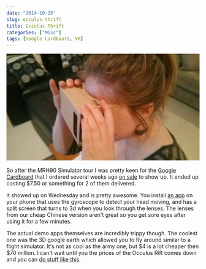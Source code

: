 ```yaml
---
date: "2014-10-15"
slug: occulus-thrift
title: Occulus Thrift
categories: ["Misc"]
tags: [Google Cardboard, VR]
---
```


![IMG_20141015_185500](img_20141015_185500.jpg)

So after the MRH90 Simulator tour I was pretty keen for the [Google Cardboard](https://cardboard.withgoogle.com/) that I ordered several weeks ago [on sale](http://www.tinydeal.com/diy-google-cardboard-vr-3d-glasses-for-iphone-samsung-cellphone-p-135220.html) to show up. It ended up costing $7.50 or something for 2 of them delivered.

It showed up on Wednesday and is pretty awesome. You install [an app](https://play.google.com/store/apps/details?id=com.google.samples.apps.cardboarddemo) on your phone that uses the gyroscope to detect your head moving, and has a split screen that turns to 3d when you look through the lenses. The lenses from our cheap Chinese version aren't great so you get sore eyes after using it for a few minutes.

The actual demo apps themselves are incredibly trippy though. The coolest one was the 3D google earth which allowed you to fly around similar to a flight simulator. It's not as cool as the army one, but $4 is a lot cheaper then $70 million. I can't wait until you the prices of the Occulus Rift comes down and you can [do stuff like this](https://www.youtube.com/watch?v=-RehCTRrWM0).
